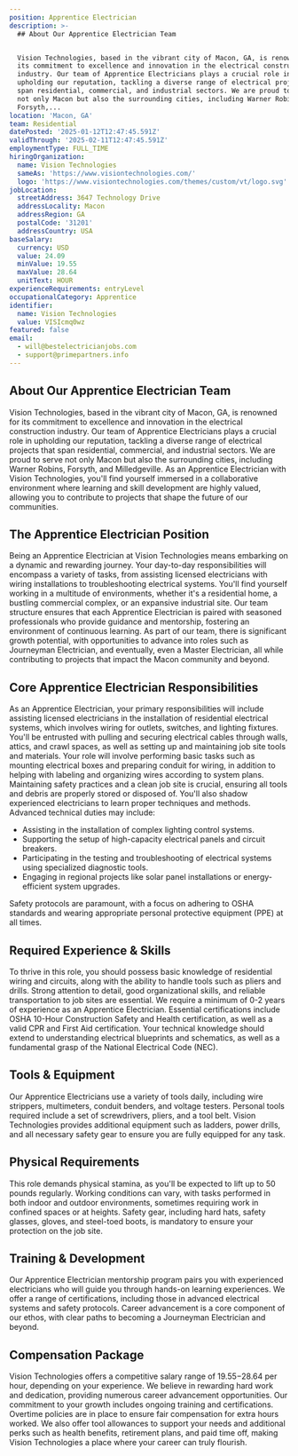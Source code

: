 ```yaml
---
position: Apprentice Electrician
description: >-
  ## About Our Apprentice Electrician Team


  Vision Technologies, based in the vibrant city of Macon, GA, is renowned for
  its commitment to excellence and innovation in the electrical construction
  industry. Our team of Apprentice Electricians plays a crucial role in
  upholding our reputation, tackling a diverse range of electrical projects that
  span residential, commercial, and industrial sectors. We are proud to serve
  not only Macon but also the surrounding cities, including Warner Robins,
  Forsyth,...
location: 'Macon, GA'
team: Residential
datePosted: '2025-01-12T12:47:45.591Z'
validThrough: '2025-02-11T12:47:45.591Z'
employmentType: FULL_TIME
hiringOrganization:
  name: Vision Technologies
  sameAs: 'https://www.visiontechnologies.com/'
  logo: 'https://www.visiontechnologies.com/themes/custom/vt/logo.svg'
jobLocation:
  streetAddress: 3647 Technology Drive
  addressLocality: Macon
  addressRegion: GA
  postalCode: '31201'
  addressCountry: USA
baseSalary:
  currency: USD
  value: 24.09
  minValue: 19.55
  maxValue: 28.64
  unitText: HOUR
experienceRequirements: entryLevel
occupationalCategory: Apprentice
identifier:
  name: Vision Technologies
  value: VISIcmq0wz
featured: false
email:
  - will@bestelectricianjobs.com
  - support@primepartners.info
---
```




## About Our Apprentice Electrician Team

Vision Technologies, based in the vibrant city of Macon, GA, is renowned for its commitment to excellence and innovation in the electrical construction industry. Our team of Apprentice Electricians plays a crucial role in upholding our reputation, tackling a diverse range of electrical projects that span residential, commercial, and industrial sectors. We are proud to serve not only Macon but also the surrounding cities, including Warner Robins, Forsyth, and Milledgeville. As an Apprentice Electrician with Vision Technologies, you'll find yourself immersed in a collaborative environment where learning and skill development are highly valued, allowing you to contribute to projects that shape the future of our communities.

## The Apprentice Electrician Position

Being an Apprentice Electrician at Vision Technologies means embarking on a dynamic and rewarding journey. Your day-to-day responsibilities will encompass a variety of tasks, from assisting licensed electricians with wiring installations to troubleshooting electrical systems. You'll find yourself working in a multitude of environments, whether it's a residential home, a bustling commercial complex, or an expansive industrial site. Our team structure ensures that each Apprentice Electrician is paired with seasoned professionals who provide guidance and mentorship, fostering an environment of continuous learning. As part of our team, there is significant growth potential, with opportunities to advance into roles such as Journeyman Electrician, and eventually, even a Master Electrician, all while contributing to projects that impact the Macon community and beyond.

## Core Apprentice Electrician Responsibilities

As an Apprentice Electrician, your primary responsibilities will include assisting licensed electricians in the installation of residential electrical systems, which involves wiring for outlets, switches, and lighting fixtures. You'll be entrusted with pulling and securing electrical cables through walls, attics, and crawl spaces, as well as setting up and maintaining job site tools and materials. Your role will involve performing basic tasks such as mounting electrical boxes and preparing conduit for wiring, in addition to helping with labeling and organizing wires according to system plans. Maintaining safety practices and a clean job site is crucial, ensuring all tools and debris are properly stored or disposed of. You'll also shadow experienced electricians to learn proper techniques and methods. Advanced technical duties may include: 

- Assisting in the installation of complex lighting control systems.
- Supporting the setup of high-capacity electrical panels and circuit breakers.
- Participating in the testing and troubleshooting of electrical systems using specialized diagnostic tools.
- Engaging in regional projects like solar panel installations or energy-efficient system upgrades.

Safety protocols are paramount, with a focus on adhering to OSHA standards and wearing appropriate personal protective equipment (PPE) at all times.

## Required Experience & Skills

To thrive in this role, you should possess basic knowledge of residential wiring and circuits, along with the ability to handle tools such as pliers and drills. Strong attention to detail, good organizational skills, and reliable transportation to job sites are essential. We require a minimum of 0-2 years of experience as an Apprentice Electrician. Essential certifications include OSHA 10-Hour Construction Safety and Health certification, as well as a valid CPR and First Aid certification. Your technical knowledge should extend to understanding electrical blueprints and schematics, as well as a fundamental grasp of the National Electrical Code (NEC).

## Tools & Equipment

Our Apprentice Electricians use a variety of tools daily, including wire strippers, multimeters, conduit benders, and voltage testers. Personal tools required include a set of screwdrivers, pliers, and a tool belt. Vision Technologies provides additional equipment such as ladders, power drills, and all necessary safety gear to ensure you are fully equipped for any task.

## Physical Requirements

This role demands physical stamina, as you'll be expected to lift up to 50 pounds regularly. Working conditions can vary, with tasks performed in both indoor and outdoor environments, sometimes requiring work in confined spaces or at heights. Safety gear, including hard hats, safety glasses, gloves, and steel-toed boots, is mandatory to ensure your protection on the job site.

## Training & Development

Our Apprentice Electrician mentorship program pairs you with experienced electricians who will guide you through hands-on learning experiences. We offer a range of certifications, including those in advanced electrical systems and safety protocols. Career advancement is a core component of our ethos, with clear paths to becoming a Journeyman Electrician and beyond.

## Compensation Package

Vision Technologies offers a competitive salary range of $19.55-$28.64 per hour, depending on your experience. We believe in rewarding hard work and dedication, providing numerous career advancement opportunities. Our commitment to your growth includes ongoing training and certifications. Overtime policies are in place to ensure fair compensation for extra hours worked. We also offer tool allowances to support your needs and additional perks such as health benefits, retirement plans, and paid time off, making Vision Technologies a place where your career can truly flourish.
